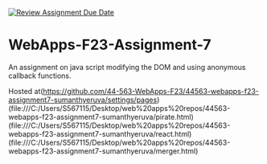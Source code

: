 [![Review Assignment Due Date](https://classroom.github.com/assets/deadline-readme-button-24ddc0f5d75046c5622901739e7c5dd533143b0c8e959d652212380cedb1ea36.svg)](https://classroom.github.com/a/Kv-XePEp)
# WebApps-F23-Assignment-7
An assignment on java script modifying the DOM and using anonymous callback functions.

Hosted at(https://github.com/44-563-WebApps-F23/44563-webapps-f23-assignment7-sumanthyeruva/settings/pages)(file:///C:/Users/S567115/Desktop/web%20apps%20repos/44563-webapps-f23-assignment7-sumanthyeruva/pirate.html)(file:///C:/Users/S567115/Desktop/web%20apps%20repos/44563-webapps-f23-assignment7-sumanthyeruva/react.html)(file:///C:/Users/S567115/Desktop/web%20apps%20repos/44563-webapps-f23-assignment7-sumanthyeruva/merger.html)
        
        
        
